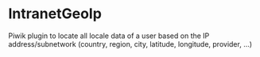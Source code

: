 IntranetGeoIp
=============

Piwik plugin to locate all locale data of a user based on the IP address/subnetwork (country, region, city, latitude, longitude, provider, ...)
